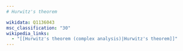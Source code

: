 ```yaml
---
# Hurwitz's theorem

wikidata: Q1136043
msc_classification: "30"
wikipedia_links:
  - "[[Hurwitz's theorem (complex analysis)|Hurwitz's theorem]]"
---
```

